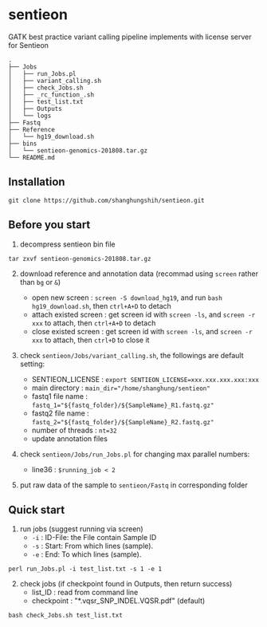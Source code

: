 # sentieon
GATK best practice variant calling pipeline implements with license server for Sentieon

    .
    ├── Jobs    
    │   ├── run_Jobs.pl
    │   ├── variant_calling.sh
    │   ├── check_Jobs.sh
    │   ├── _rc_function_.sh
    │   ├── test_list.txt
    │   ├── Outputs
    │   └── logs
    ├── Fastq                   
    ├── Reference
    │   └── hg19_download.sh
    ├── bins    
    │   └── sentieon-genomics-201808.tar.gz
    └── README.md

## Installation
``` shell
git clone https://github.com/shanghungshih/sentieon.git
```


## Before you start
1. decompress sentieon bin file
``` shell
tar zxvf sentieon-genomics-201808.tar.gz
```

2. download reference and annotation data (recommad using `screen` rather than `bg` or `&`)
    - open new screen : `screen -S download_hg19`, and run `bash hg19_download.sh`, then `ctrl+A+D` to detach
    - attach existed screen : get screen id with `screen -ls`, and `screen -r xxx` to attach, then `ctrl+A+D` to detach
    - close existed screen : get screen id with `screen -ls`, and `screen -r xxx` to attach, then `ctrl+D` to close it
    
3. check `sentieon/Jobs/variant_calling.sh`, the followings are default setting:
    - SENTIEON_LICENSE : `export SENTIEON_LICENSE=xxx.xxx.xxx.xxx:xxx`
    - main directory : `main_dir="/home/shanghung/sentieon"`
    - fastq1 file name : `fastq_1="${fastq_folder}/${SampleName}_R1.fastq.gz"`
    - fastq2 file name : `fastq_2="${fastq_folder}/${SampleName}_R2.fastq.gz"`
    - number of threads : `nt=32`
    - update annotation files

4. check `sentieon/Jobs/run_Jobs.pl` for changing max parallel numbers:
    - line36 : `$running_job < 2`

5. put raw data of the sample to `sentieon/Fastq` in corresponding folder 


## Quick start
1. run jobs (suggest running via screen)
    - `-i` : ID-File: the File contain Sample ID
    - `-s` : Start: From which lines (sample).
    - `-e` : End: To which lines (sample).
``` shell
perl run_Jobs.pl -i test_list.txt -s 1 -e 1
```

2. check jobs (if checkpoint found in Outputs, then return success)
    - list_ID : read from command line
    - checkpoint : "*.vqsr_SNP_INDEL.VQSR.pdf" (default)
``` shell
bash check_Jobs.sh test_list.txt
```
